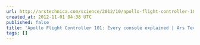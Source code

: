 ```yaml
---
url: http://arstechnica.com/science/2012/10/apollo-flight-controller-101-every-console-explained/
created_at: 2012-11-01 04:38 UTC
published: false
title: 'Apollo Flight Controller 101: Every console explained | Ars Technica'
tags: []
---
```



